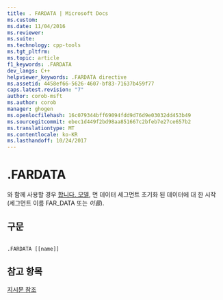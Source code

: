```yaml
---
title: . FARDATA | Microsoft Docs
ms.custom: 
ms.date: 11/04/2016
ms.reviewer: 
ms.suite: 
ms.technology: cpp-tools
ms.tgt_pltfrm: 
ms.topic: article
f1_keywords: .FARDATA
dev_langs: C++
helpviewer_keywords: .FARDATA directive
ms.assetid: 4458ef66-5626-4607-bf83-71637b459f77
caps.latest.revision: "7"
author: corob-msft
ms.author: corob
manager: ghogen
ms.openlocfilehash: 16c079344bff69094fdd9d76d9e03032dd453b49
ms.sourcegitcommit: ebec1d449f2bd98aa851667c2bfeb7e27ce657b2
ms.translationtype: MT
ms.contentlocale: ko-KR
ms.lasthandoff: 10/24/2017
---
```

# <a name="fardata"></a>.FARDATA
와 함께 사용할 경우 [합니다. 모델](../../assembler/masm/dot-model.md), 먼 데이터 세그먼트 초기화 된 데이터에 대 한 시작 (세그먼트 이름 FAR_DATA 또는 *이름*).  
  
## <a name="syntax"></a>구문  
  
```  
  
.FARDATA [[name]]  
```  
  
## <a name="see-also"></a>참고 항목  
 [지시문 참조](../../assembler/masm/directives-reference.md)